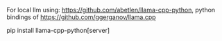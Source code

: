 For local llm using: https://github.com/abetlen/llama-cpp-python, python bindings of https://github.com/ggerganov/llama.cpp

pip install llama-cpp-python[server]
